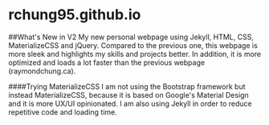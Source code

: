 # rchung95.github.io

##What's New in V2
My new personal webpage using Jekyll, HTML, CSS, MaterializeCSS and jQuery. Compared to the previous one, this webpage is more sleek and highlights my skills and projects better. In addition, it is more optimized and loads a lot faster than the previous webpage (raymondchung.ca).

####Trying MaterializeCSS
I am not using the Bootstrap framework but instead MaterializeCSS, because it is based on Google's Material Design and it is more UX/UI opinionated. I am also using Jekyll in order to reduce repetitive code and loading time.
